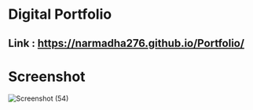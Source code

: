 # Digital Portfolio

## Link : https://narmadha276.github.io/Portfolio/

# Screenshot
![Screenshot (54)](https://github.com/Narmadha276/Portfolio/assets/149755159/d49bac44-b51f-485a-b87b-1d5ff4538ab9)
